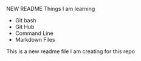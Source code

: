 NEW README
Things I am learning
- Git bash
- Git Hub
- Command Line
- Markdown Files

This is a new readme file I am creating for this repo
